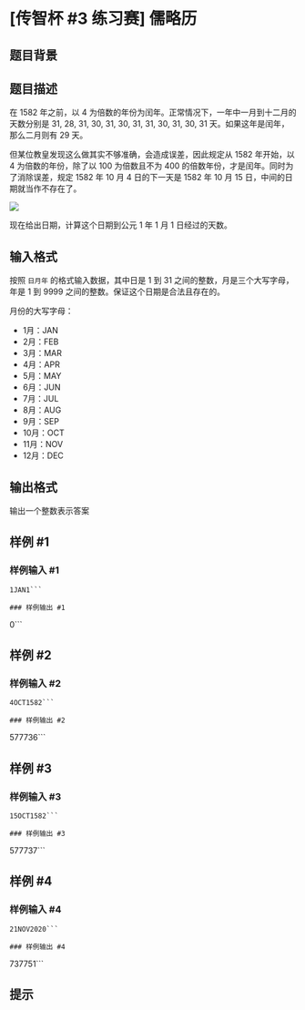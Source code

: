 # [传智杯 #3 练习赛] 儒略历

## 题目背景



## 题目描述

在 1582 年之前，以 4 为倍数的年份为闰年。正常情况下，一年中一月到十二月的天数分别是 31, 28, 31, 30, 31, 30, 31, 31, 30, 31, 30, 31 天。如果这年是闰年，那么二月则有 29 天。

但某位教皇发现这么做其实不够准确，会造成误差，因此规定从 1582 年开始，以 4 为倍数的年份，除了以 100 为倍数且不为 400 的倍数年份，才是闰年。同时为了消除误差，规定 1582 年 10 月 4 日的下一天是 1582 年 10 月 15 日，中间的日期就当作不存在了。

![](https://cdn.luogu.com.cn/upload/image_hosting/hcelsg2k.png)

现在给出日期，计算这个日期到公元 1 年 1 月 1 日经过的天数。

## 输入格式

按照 `日月年` 的格式输入数据，其中日是 1 到 31 之间的整数，月是三个大写字母，年是 1 到 9999 之间的整数。保证这个日期是合法且存在的。

月份的大写字母：

- 1月：JAN
- 2月：FEB
- 3月：MAR
- 4月：APR
- 5月：MAY
- 6月：JUN
- 7月：JUL
- 8月：AUG
- 9月：SEP
- 10月：OCT
- 11月：NOV
- 12月：DEC

## 输出格式

输出一个整数表示答案

## 样例 #1

### 样例输入 #1
```
1JAN1```

### 样例输出 #1

```
0```

## 样例 #2

### 样例输入 #2
```
4OCT1582```

### 样例输出 #2

```
577736```

## 样例 #3

### 样例输入 #3
```
15OCT1582```

### 样例输出 #3

```
577737```

## 样例 #4

### 样例输入 #4
```
21NOV2020```

### 样例输出 #4

```
737751```

## 提示


